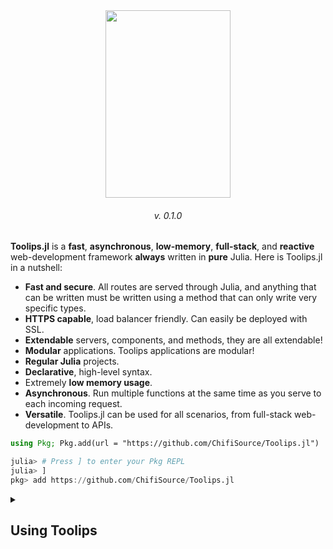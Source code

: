 <div align = "center">
  <img src = https://github.com/ChifiSource/Toolips.jl/blob/Unstable/assets/logo.svg  width = 200 height = 300/img>
  <h6>v. 0.1.0</h6>
</div>

**Toolips.jl** is a **fast**, **asynchronous**, **low-memory**, **full-stack**, and **reactive** web-development framework **always** written in **pure** Julia. Here is Toolips.jl in a nutshell:
- **Fast and secure**. All routes are served through Julia, and anything that can be written must be written using a method that can only write very specific types.
- **HTTPS capable**, load balancer friendly. Can easily be deployed with SSL.
- **Extendable** servers, components, and methods, they are all extendable!
- **Modular** applications. Toolips applications are modular!
- **Regular Julia** projects.
- **Declarative**, high-level syntax.
- Extremely **low memory usage**.
- **Asynchronous**. Run multiple functions at the same time as you serve to each incoming request.
- **Versatile**. Toolips.jl can be used for all scenarios, from full-stack web-development to APIs.
```julia
using Pkg; Pkg.add(url = "https://github.com/ChifiSource/Toolips.jl")
```
```julia
julia> # Press ] to enter your Pkg REPL
julia> ]
pkg> add https://github.com/ChifiSource/Toolips.jl
```
  <details class="details-overlay">
  <summary class="btn"><h2>Using Toolips</h2></summary>
<div>
  
## Links
  **Documentation**
  - [Interactive Documentation]()
  - [Juliahub Documentation]() \
  **Examples**
  - [ToolipsApp.jl](https://github.com/emmettgb/ToolipsApp.jl) \
  https://toolips.app/
  - [EmsComputer.jl](https://github.com/emmettgb/EmsComputer.jl) \
  https://ems.computer/
  - [ChifiSource.jl](https://github.com/ChifiSource/ChifiSource.jl) \
  **Curated Extensions**
- [ToolipsRemote](https://github.com/ChifiSource/ToolipsRemote.jl) - ServerExtension
- [ToolipsModifier](https://github.com/ChifiSource/ToolipsModifier.jl) - ServerExtension, Servables
- [ToolipsCanvas]() - Servables
## Basics
  Toolips.jl is not like other web-development frameworks you might have used in the past. Toolips can be used as both a micro-framework and a full-stack framework, as well as everything in between. Servers are created with the ServerTemplate type.
```julia
  using Toolips
  using JLD2
  IP = "127.0.0.1"
PORT = 8000
  
  r = route("/") do c
    write!(c, "Hello world!")
  end
  
  model = @load "mymodel.jld2"
  
  model = route("/model") do c
    x = getarg(:x)
    write!(c, model.predict([x]))
  end
  
  rts = routes(model, r)
  
  servertemp = ServerTemplate(IP, PORT, rts)
  server = servertemp.start()
  
  ```
  Alternatively, we can also create a preset Toolips.jl file-structure using the **new_app** and **new_webapp** methods respectively.
  ```julia
  [emmac@ems-computer dev]$ julia
               _
   _       _ _(_)_     |  Documentation: https://docs.julialang.org
  (_)     | (_) (_)    |
   _ _   _| |_  __ _   |  Type "?" for help, "]?" for Pkg help.
  | | | | | | |/ _` |  |
  | | |_| | | | (_| |  |  Version 1.7.2 (2022-02-06)
 _/ |\__'_|_|_|\__'_|  |  Official https://julialang.org/ release
|__/                   |

(@v1.7) pkg> activate dev
  Activating new project at `~/dev/dev`

(dev) pkg> add https://github.com/ChifiSource/Toolips.jl.git#Unstable
    Updating git-repo `https://github.com/ChifiSource/Toolips.jl.git`
    Updating registry at `~/.julia/registries/General.toml`
          .................
  ....
julia> using Toolips
  
  julia> Toolips.new_webapp("MyApp")
  Generating  project MyApp:
    MyApp/Project.toml
    MyApp/src/MyApp.jl
  Activating project at `~/dev/MyApp`
      ............
  ```
  This will create a project directory structure like this:
  ```julia
  shell> cd MyApp
/home/emmac/dev/MyApp

shell> tree .
.
├── dev.jl
├── logs
│   └── log.txt
├── Manifest.toml
├── prod.jl
├── Project.toml
├── public
└── src
    └── MyApp.jl

3 directories, 6 files

shell> 

  ```
Here is our resulting website in a file!
  ```julia
  function main(routes::Vector{Route})
    server = ServerTemplate(IP, PORT, routes, extensions = extensions)
    server.start()
end


hello_world = route("/") do c
    write!(c, p("hello", text = "hello world!"))
end
fourofour = route("404", p("404", text = "404, not found!"))
rs = routes(hello_world, fourofour)
main(rs)
  ```
  We can include "dev.jl" to start our development server!
## Crash Course
There are different portions of Toolips.jl that we need to be aware of in order to better understand Toolips. Firstly, there is the interface portion, which is split into two parts; Servables and Interface. The other portion of Toolips is the Server portion, which is also split into two parse: Extensions, and the Core Server. The most declarative of these is of course the Interface.
  #### Servables
  Servables are types that always have two fields: a Function called f, and a Dict{Any, Any} called properties. Servables are passed through either the route() or the write!() function in order to be written to a connection.
  ```julia
  s = divider("mydivider")
  typeof(s)
  
  Component
  
  typeof(s) <: Toolips.Servable
         
  true
  ```
  There are too many names here to reference, but it should be known that all servables can be indexed with with anything in order to set settings at whim. These are just references, anything goes, a place to store data inside of a servable. Then the servable simply has the f(c::Connection) function which uses the connection type. Servables are also bound to many connection functions, such as write!, style!, and more.
```julia
image = img("image", src = "/images/example.png")
subtitle = h("subtitle", 4, text = "This is an example")
route("/") do c::Connection
      write!(c, image)
      write!(c, subtitle)
               # We can also group servables:
     cs = components(image, subtitle)
               write!(c, cs)
end
```
  #### Interface
               The interface is where many methods for working with Servables, Connections, and Servers are defined.
  #### Core
  #### ServerExtensions
  </div>
  </details>
